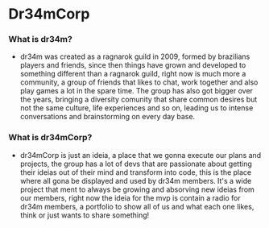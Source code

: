 # Dr34mCorp

### What is dr34m?

- dr34m was created as a ragnarok guild in 2009, formed by brazilians players and friends, since then things have grown and developed to something different than a ragnarok guild, right now is much more a community, a group of friends that likes to chat, work together and also play games a lot in the spare time. The group has also got bigger over the years, bringing a diversity comunity that share common desires but not the same culture, life experiences and so on, leading us to intense conversations and brainstorming on every day base.   

### What is dr34mCorp?

- dr34mCorp is just an ideia, a place that we gonna execute our plans and projects, the group has a lot of devs that are passionate about getting their ideias out of their mind and transform into code, this is the place where all gona be displayed and used by dr34m members. It's a wide project that ment to always be growing and absorving new ideias from our members, right now the ideia for the mvp is contain a radio for dr34m members, a portfolio to show all of us and what each one likes, think or just wants to share something!
